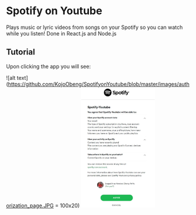 # Spotify on Youtube

Plays music or lyric videos from songs on your Spotify so you can watch while you listen!
Done in React.js and Node.js

## Tutorial

Upon clicking the app you will see: 

![alt text](https://github.com/KojoObeng/SpotifyonYoutube/blob/master/images/authorization_page.JPG = 100x20)
<img src="https://github.com/KojoObeng/SpotifyonYoutube/blob/master/images/authorization_page.JPG" width="200">



